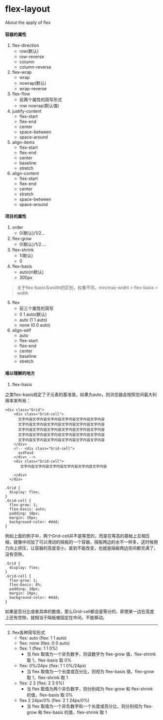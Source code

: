 # flex-layout
About the apply of flex

#### 容器的属性
1. flex-direction
    - row(默认)
    - row-reverse
    - column
    - column-reverse
2. flex-wrap
    - wrap
    - nowrap(默认)
    - wrap-reverse
3. flex-flow
    - 前两个属性的简写形式
    - row nowrap(默认值)
4. justify-content
    - flex-start
    - flex-end
    - center
    - space-between
    - space-around
5. align-items
    - flex-start
    - flex-end
    - center
    - baseline
    - stretch
6. align-content
    - flex-start
    - flex-end
    - center
    - stretch
    - space-between
    - space-around

#### 项目的属性
1. order
    - 0(默认)/1/2...
2. flex-grow
    - 0(默认)/1/2....
3. flex-shrink
    - 1(默认)
    - 0
4. flex-basis
    - auto(m默认)
    - 300px
> 关于flex-basis与width的区别，权重不同，min/max-widht > flex-basis > width
5. flex
    - 前三个属性的简写
    - 0 1 auto(默认)
    - auto (1 1 auto)
    - none (0 0 auto)
6. align-self
    - auto
    - flex-start
    - flex-end
    - center
    - baseline
    - stretch

#### 难以理解的地方
1. flex-basis

之类flex-basis规定了子元素的基准值，如果为auto，则浏览器会按照空间最大利用率来布局：
```
<div class="Grid">
    <div class="Grid-cell">
      文字内容文字内容文字内容文字内容文字内容文字内容
      文字内容文字内容文字内容文字内容文字内容文字内容
      文字内容文字内容文字内容文字内容文字内容文字内容
      文字内容文字内容文字内容文字内容文字内容文字内容
      文字内容文字内容文字内容文字内容文字内容文字内容
    </div>
    <!-- <div class="Grid-cell">
      asdfasd
    </div> -->
    <div class="Grid-cell">
       文字内容文字内容文字内容文字内容文字内容文字内容

    </div>
  </div>
```
```
.Grid {
  display: flex;
}
.Grid-cell {
  flex-grow: 1;
  flex-basis: auto; 
  padding: 10px;
  margin: 10px;
  background-color: #ddd;
}
```

例如上面的例子中，两个Grid-cell并不是等宽的，而是在等高的基础上互相压缩，就像中间加了可以滑动的隔板的一个容器，隔板两边的水不一样多，这时候用力向上挤压，让容器的高度变小，直到不能改变，也就是隔板两边空间都充满了，没有空隙。

```
.Grid {
  display: flex;
}
.Grid-cell {
  flex-grow: 1;
  flex-basis: 0%; 
  padding: 10px;
  margin: 10px;
  background-color: #ddd;
}
```

如果是百分比或者具体的数值，那么Grid-cell都会是等分的，即使某一边在高度上还有空隙，就相当于隔板被固定在中间，不能移动。

---

2. flex各种简写形式
    - flex: auto (flex: 1 1 auto)
    - flex: none (flex: 0 0 auto)
    - flex: 1 (flex: 1 1 0%)
        - 当 flex 取值为一个非负数字，则该数字为 flex-grow 值，flex-shrink 取 1，flex-basis 取 0%
    - flex: 0%/24px (flex: 1 1 0%/24px)
        - 当 flex 取值为一个长度或百分比，则视为 flex-basis 值，flex-grow 取 1，flex-shrink 取 1
    - flex: 2 3 (flex: 2 3 0%)
        - 当 flex 取值为两个非负数字，则分别视为 flex-grow 和 flex-shrink 的值，flex-basis 取 0%
    - flex 2 24px/0% (flex: 2 1 24px/0%) 
        - 当 flex 取值为一个非负数字和一个长度或百分比，则分别视为 flex-grow 和 flex-basis 的值，flex-shrink 取 1


